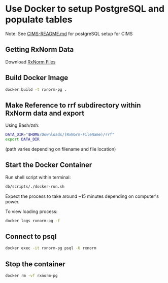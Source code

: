 # Use Docker to setup PostgreSQL and populate tables

Note: See [CIMS-README.md](/sql/CIMS-README.md) for postgreSQL setup for CIMS

## Getting RxNorm Data

Download [RxNorm Files](https://www.nlm.nih.gov/research/umls/rxnorm/docs/rxnormfiles.html)

## Build Docker Image

``` sh
docker build -t rxnorm-pg .
```

## Make Reference to rrf subdirectory within RxNorm data and export

Using Bash/zsh:

```sh
DATA_DIR="$HOME/Downloads/(RxNorm-FileName)/rrf"
export DATA_DIR
```

(path varies depending on filename and file location)

## Start the Docker Container

Run shell script within terminal:

```sh
db/scripts/./docker-run.sh
```

Expect the process to take around ~15 minutes depending on computer's power.

To view loading process:

```sh
docker logs rxnorm-pg -f
```

## Connect to psql

```sh
docker exec -it rxnorm-pg psql -U rxnorm
```

## Stop the container

```sh
docker rm -vf rxnorm-pg
```
